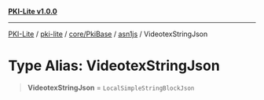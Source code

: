 [**PKI-Lite v1.0.0**](../../../../../../README.md)

---

[PKI-Lite](../../../../../../README.md) / [pki-lite](../../../../../README.md) / [core/PkiBase](../../../README.md) / [asn1js](../README.md) / VideotexStringJson

# Type Alias: VideotexStringJson

> **VideotexStringJson** = `LocalSimpleStringBlockJson`
